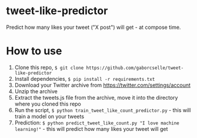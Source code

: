 # tweet-like-predictor
Predict how many likes your tweet ("X post") will get - at compose time.

# How to use

1. Clone this repo, `$ git clone https://github.com/gaborcselle/tweet-like-predictor`
2. Install dependencies, `$ pip install -r requirements.txt`
3. Download your Twitter archive from https://twitter.com/settings/account
4. Unzip the archive
5. Extract the tweets.js file from the archive, move it into the directory where you cloned this repo
6. Run the script, `$ python train_tweet_like_count_predictor.py` - this will train a model on your tweets
7. Prediction: `$ python predict_tweet_like_count.py "I love machine learning!"` - this will predict how many likes your tweet will get